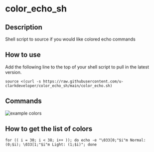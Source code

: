 # color_echo_sh

## Description

Shell script to source if you would like colored echo commands

## How to use
Add the following line to the top of your shell script to pull in the latest version.
```Shell
source <(curl -s https://raw.githubusercontent.com/u-clarkdeveloper/color_echo_sh/main/color_echo.sh)
```

## Commands
![example colors](https://github.com/u-clarkdeveloper/color_echo_sh/blob/main/colr_examples.png?raw=true)
<!-- <style>
    .gray{color: #AEB7B9;}
    .red{color: #FF96A2;}
    .green{color: #9EE57B;}
    .yellow{color: #FFED72;}
    .orange{color: #F8B270;}
    .purple{color: #B6A0F8;}
    .blue{color: #77D5F1;}
    .white{color: #ECFFFC;}
</style>
<p class="blue">title</p>
<p class="green">header</p>
<p class="blue">footer</p>
<p class="red">error</p>
<p class="yellow">warning</p>
<p class="gray">info</p>
<p class="green">good</p>
<p class="white">highlight</p> -->


## How to get the list of colors 
```shell
for (( i = 30; i < 38; i++ )); do echo -e "\033[0;"$i"m Normal: (0;$i); \033[1;"$i"m Light: (1;$i)"; done
```